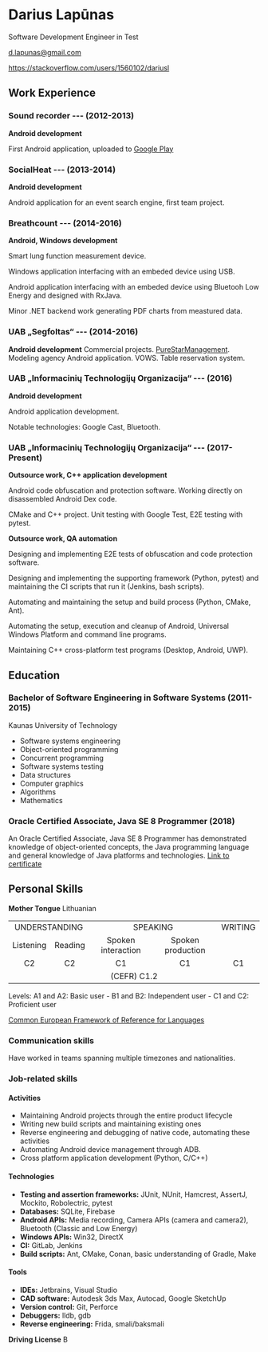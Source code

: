 # Darius Lapūnas
Software Development Engineer in Test

d.lapunas@gmail.com

https://stackoverflow.com/users/1560102/dariusl

## Work Experience

### Sound recorder --- (2012-2013)
__Android development__

First Android application, uploaded to [Google Play](https://play.google.com/store/apps/details?id=com.nuclearpotato.soundrecorder])

### SocialHeat --- (2013-2014)
__Android development__

Android application for an event search engine, first team project.

### Breathcount --- (2014-2016)
__Android, Windows development__

Smart lung function measurement device.

Windows application interfacing with an embeded device using USB.

Android application interfacing with an embeded device using Bluetooh Low Energy and designed with RxJava.

Minor .NET backend work generating PDF charts from meastured data.

### UAB „Segfoltas“ --- (2014-2016)
__Android development__
Commercial projects.
[PureStarManagement](https://play.google.com/store/apps/details?id=lt.segfoltas.psm). Modeling agency Android application.
VOWS. Table reservation system.

### UAB „Informacinių Technologijų Organizacija“ --- (2016)
__Android development__

Android application development.

Notable technologies: Google Cast, Bluetooth.

### UAB „Informacinių Technologijų Organizacija“ --- (2017-Present)
__Outsource work, C++ application development__

Android code obfuscation and protection software. Working directly on disassembled Android Dex code.

CMake and C++ project. Unit testing with Google Test, E2E testing with pytest.

__Outsource work, QA automation__

Designing and implementing E2E tests of obfuscation and code protection software. 

Designing and implementing the supporting framework (Python, pytest) and maintaining the CI scripts that run it (Jenkins, bash scripts). 

Automating and maintaining the setup and build process (Python, CMake, Ant).

Automating the setup, execution and cleanup of Android, Universal Windows Platform and command line programs.

Maintaining C++ cross-platform test programs (Desktop, Android, UWP).

## Education

### Bachelor of Software Engineering in Software Systems (2011-2015)
Kaunas University of Technology
* Software systems engineering
* Object-oriented programming
* Concurrent programming
* Software systems testing
* Data structures
* Computer graphics
* Algorithms
* Mathematics

### Oracle Certified Associate, Java SE 8 Programmer (2018)
An Oracle Certified Associate, Java SE 8 Programmer has demonstrated knowledge of object-oriented concepts, the Java programming language and general knowledge of Java platforms and technologies. [Link to certificate](https://www.youracclaim.com/badges/adea0499-2b0a-438f-92fd-ede48add758e/public_url)

## Personal Skills
__Mother Tongue__ Lithuanian

<table>
  <tr>
    <td colspan="2" align="center">UNDERSTANDING</td>
    <td colspan="2" align="center">SPEAKING</td>
    <td align="center">WRITING</td>
  </tr>
  <tr>
    <td align="center">Listening</td>
    <td align="center">Reading</td>
    <td align="center">Spoken interaction</td>
    <td align="center">Spoken production</td>
    <td align="center"></td>
  </tr>
  <tr>
    <td align="center">C2</td>
    <td align="center">C2</td>
    <td align="center">C1</td>
    <td align="center">C1</td>
    <td align="center">C1</td>
  </tr>
  <tr>
    <td colspan="5" align="center">(CEFR) C1.2</td>
  </tr>
</table>

Levels: A1 and A2: Basic user - B1 and B2: Independent user - C1 and C2: Proficient user

[Common European Framework of Reference for Languages](http://europass.cedefop.europa.eu/en/resources/european-language-levels-cefr)

### Communication skills
Have worked in teams spanning multiple timezones and nationalities.
### Job-related skills
#### Activities
* Maintaining Android projects through the entire product lifecycle
* Writing new build scripts and maintaining existing ones
* Reverse engineering and debugging of native code, automating these activities
* Automating Android device management through ADB.
* Cross platform application development (Python, C/C++)

#### Technologies
* __Testing and assertion frameworks:__ JUnit, NUnit, Hamcrest, AssertJ, Mockito, Robolectric, pytest
* __Databases:__ SQLite, Firebase
* __Android APIs:__ Media recording, Camera APIs (camera and camera2), Bluetooth (Classic and Low Energy)
* __Windows APIs:__ Win32, DirectX
* __CI:__ GitLab, Jenkins
* __Build scripts:__ Ant, CMake, Conan, basic understanding of Gradle, Make

#### Tools
* __IDEs:__ Jetbrains, Visual Studio
* __CAD software:__ Autodesk 3ds Max, Autocad, Google SketchUp
* __Version control:__ Git, Perforce
* __Debuggers:__ lldb, gdb
* __Reverse engineering:__ Frida, smali/baksmali

__Driving License__ B
